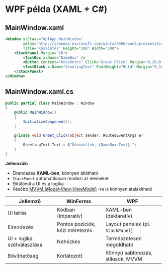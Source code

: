 # **WPF példa (XAML + C#)**

## **MainWindow.xaml**
```xml
<Window x:Class="WpfApp.MainWindow"
        xmlns="http://schemas.microsoft.com/winfx/2006/xaml/presentation"
        Title="Köszöntés" Height="200" Width="300">
    <StackPanel Margin="20">
        <TextBox x:Name="NameBox" />
        <Button Content="Köszöntés" Click="Greet_Click" Margin="0,10,0,0"/>
        <TextBlock x:Name="GreetingText" FontWeight="Bold" Margin="0,10,0,0"/>
    </StackPanel>
</Window>
```

## **MainWindow.xaml.cs**
```csharp
public partial class MainWindow : Window
{
    public MainWindow()
    {
        InitializeComponent();
    }

    private void Greet_Click(object sender, RoutedEventArgs e)
    {
        GreetingText.Text = $"Üdvözöllek, {NameBox.Text}!";
    }
}
```

**Jellemzők:**
- Elrendezés **XAML-ben**, könnyen átlátható
- `StackPanel` automatikusan rendezi az elemeket
- Elkülönül a UI és a logika
- Később [MVVM (*Model-View-ViewModel*)](https://learn.microsoft.com/en-us/dotnet/architecture/maui/mvvm) -re is könnyen átalakítható


| Jellemző                 | WinForms                          | WPF                                    |
|--------------------------|------------------------------------|-----------------------------------------|
| UI leírás                | Kódban (imperatív)                | XAML-ben (deklaratív)                  |
| Elrendezés               | Pontos pozíciók, kézi méretezés   | Layout panelek (pl. `StackPanel`)      |
| UI + logika szétválasztása | Nehézkes                         | Természetesen megoldható                |
| Bővíthetőség             | Korlátozott                       | Könnyű sablonozás, stílusok, MVVM      |
